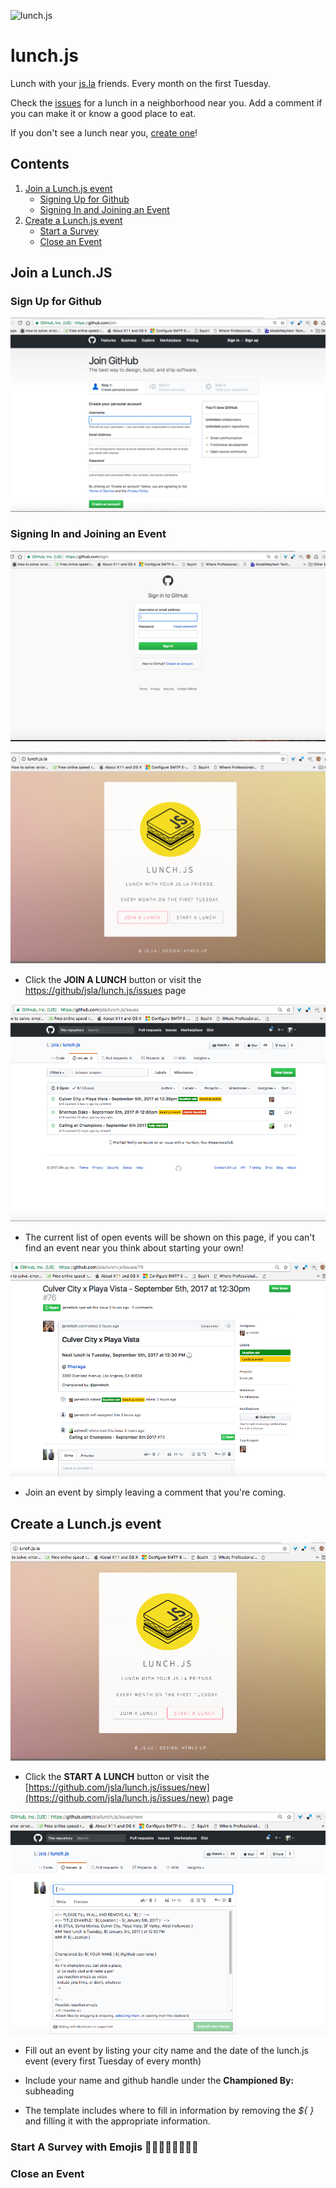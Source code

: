 ![lunch.js](http://i.imgur.com/5kPcPqZ.png)

# lunch.js

Lunch with your [js.la](http://js.la) friends. Every month on the first Tuesday.

Check the [issues](https://github.com/jsla/lunch.js/issues) for a lunch in a neighborhood near you. Add a comment if you can make it or know a good place to eat.

If you don't see a lunch near you, [create one](https://github.com/jsla/lunch.js/issues/new)!

## Contents
  1. [Join a Lunch.js event](#join-a-lunch.js)
       + [Signing Up for Github](#signing-up-for-github)
       + [Signing In and Joining an
         Event](#signing-in-and-joining-an-event)
  1. [Create a Lunch.js event](#create-lunch.js)
       + [Start a Survey](#start-a-survey-with-emojis)
       + [Close an Event](#close-an-event)

## Join a Lunch.JS
### Sign Up for Github
![Signup for Github](/img/github_signup.png)

### Signing In and Joining an Event
![Sign in for Github](/img/github_signin.png)

![Click the Join a Lunch.js button](/img/lunchjs_join.png)
* Click the **JOIN A LUNCH** button or visit the [https://github/jsla/lunch.js/issues](https://github.com/jsla/lunch.js/issues) page

![Find an Event](/img/lunchjs_pickevent.png)
* The current list of open events will be shown on this page, if you
can't find an event near you think about starting your own!

![Join an Event](/img/lunchjs_joinevent.png)
* Join an event by simply leaving a comment that you're coming.

## Create a Lunch.js event 
![Click the Create a Lunch.js button](/img/lunchjs_create.png)
* Click the **START A LUNCH** button or visit the [https://github.com/jsla/lunch.js/issues/new](https://github.com/jsla/lunch.js/issues/new) page

![Fill out the Template](/img/lunchjs_be_a_champion.png)
* Fill out an event by listing your city name and the date of the
lunch.js event (every first Tuesday of every month)

* Include your name and github handle under the **Championed By:**
subheading 

* The template includes where to fill in information by removing the _${ }_ and filling it with the appropriate information.

### Start A Survey with Emojis 🍔🍟🌮🌯🍜🍎🌭🍕

### Close an Event 
